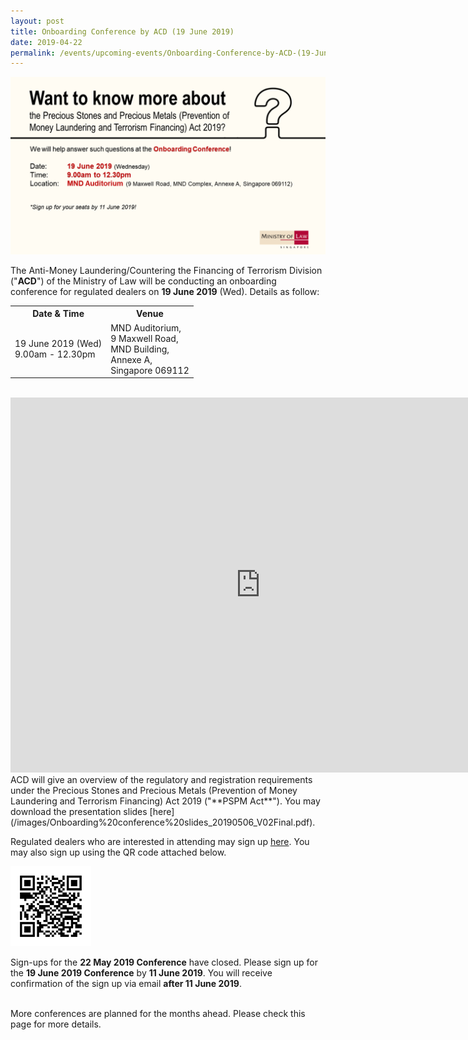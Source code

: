 ```yaml
---
layout: post
title: Onboarding Conference by ACD (19 June 2019)
date: 2019-04-22
permalink: /events/upcoming-events/Onboarding-Conference-by-ACD-(19-June-2019)/
---
```

<a href="/images/JuneOBC.pdf"><img src="/images/JuneOBC.png"></a><br>

The Anti-Money Laundering/Countering the Financing of Terrorism Division ("**ACD**") of the Ministry of Law will be conducting an onboarding conference for regulated dealers on **19 June 2019** (Wed). Details as follow:
<br>
<table>
  <tr>
    <th>Date &amp; Time</th>
    <th>Venue</th>
  </tr>
  <tr>
    <td>19 June 2019 (Wed)<br>9.00am - 12.30pm</td>
    <td>MND Auditorium,<br>9 Maxwell Road, <br>MND Building, <br>Annexe A,<br>Singapore 069112</td>
  </tr>
</table>
<br>

<iframe src="https://www.google.com/maps/embed?pb=!1m18!1m12!1m3!1d3988.8230131225905!2d103.84383631501258!3d1.2798193621523257!2m3!1f0!2f0!3f0!3m2!1i1024!2i768!4f13.1!3m3!1m2!1s0x31da190d5f119e03%3A0xec6abeac873c7e09!2sMND+Auditorium!5e0!3m2!1sen!2ssg!4v1555037744202!5m2!1sen!2ssg" width="800" height="600" frameborder="0" style="border:0" allowfullscreen></iframe>

<br>
ACD will give an overview of the regulatory and registration requirements under the Precious Stones and Precious Metals (Prevention of Money Laundering and Terrorism Financing) Act 2019 ("**PSPM Act**"). You may download the presentation slides [here](/images/Onboarding%20conference%20slides_20190506_V02Final.pdf).

Regulated dealers who are interested in attending may sign up [here](https://form.gov.sg/5cdb92fdcac839001734b2e2
). You may also sign up using the QR code attached below.

<img src="/images/QR1906.png" style="width:129px;height:128px;">	

Sign-ups for the **22 May 2019 Conference** have closed. Please sign up for the **19 June 2019 Conference** by **11 June 2019**.  You will receive confirmation of the sign up via email **after 11 June 2019**.<br><br>

More conferences are planned for the months ahead. Please check this page for more details.
